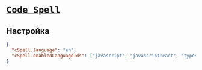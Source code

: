 # [`Code Spell`](../index.md)

## Настройка

```json
{
  "cSpell.language": "en",
  "cSpell.enabledLanguageIds": ["javascript", "javascriptreact", "typescript", "typescriptreact"]
}
```
